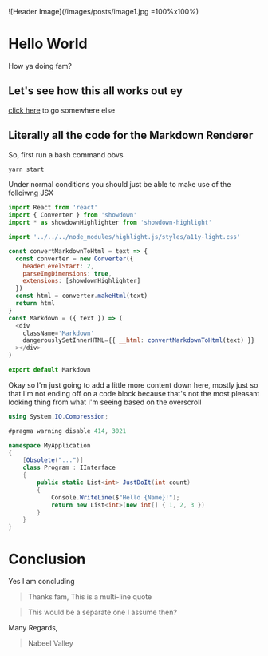 ![Header Image](/images/posts/image1.jpg =100%x100%)

# Hello World

How ya doing fam?

## Let's see how this all works out ey

[click here](/code) to go somewhere else

## Literally all the code for the Markdown Renderer

So, first run a bash command obvs

```bash
yarn start
```

Under normal conditions you should just be able to make use of the folloiwng JSX

```js
import React from 'react'
import { Converter } from 'showdown'
import * as showdownHighlighter from 'showdown-highlight'

import '../../../node_modules/highlight.js/styles/a11y-light.css'

const convertMarkdownToHtml = text => {
  const converter = new Converter({
    headerLevelStart: 2,
    parseImgDimensions: true,
    extensions: [showdownHighlighter]
  })
  const html = converter.makeHtml(text)
  return html
}
const Markdown = ({ text }) => (
  <div
    className='Markdown'
    dangerouslySetInnerHTML={{ __html: convertMarkdownToHtml(text) }}
  ></div>
)

export default Markdown
```

Okay so I'm just going to add a little more content down here, mostly just so that I'm not ending off on a code block because that's not the most pleasant looking thing from what I'm seeing based on the overscroll

```cs
using System.IO.Compression;

#pragma warning disable 414, 3021

namespace MyApplication
{
    [Obsolete("...")]
    class Program : IInterface
    {
        public static List<int> JustDoIt(int count)
        {
            Console.WriteLine($"Hello {Name}!");
            return new List<int>(new int[] { 1, 2, 3 })
        }
    }
}
```

# Conclusion

Yes I am concluding

> Thanks fam,
> This is a multi-line quote

> This would be a separate one I assume then?

Many Regards,

> Nabeel Valley
